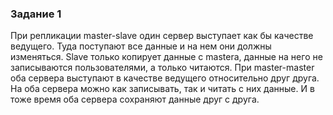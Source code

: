 ### Задание 1

При репликации master-slave один сервер выступает как бы качестве ведущего. Туда поступают все данные и на нем они должны изменяться. Slave только копирует данные с mastera, данные на него не записываются пользователями, а только читаются. При master-master оба сервера выступают в качестве ведущего относительно друг друга. На оба сервера можно как записывать, так и читать с них данные. И в тоже время оба сервера сохраняют данные друг с друга.
